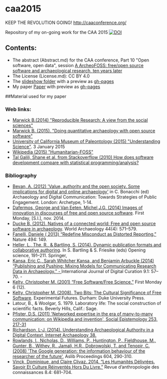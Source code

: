 caa2015
=======

KEEP THE REVOLUTION GOING! http://caaconference.org/


Repository of my on-going work for the CAA 2015 [![DOI](https://zenodo.org/badge/doi/10.5281/zenodo.12795.png)](http://dx.doi.org/10.5281/zenodo.12795)

## Contents:

  - The abstract (Abstract.md) for the CAA conference, Part 10 "Open software, open data", session [A ArcheoFOSS: free/open source software and archaeological research, ten years later](http://caaconference.org/program/sessions/10a/)
  - The License (License.md): CC BY 4.0
  - The [slideshow folder](/Slideshow) with a preview as [gh-pages](http://nehemie.github.io/caa2015/ASCE.html)
  - My paper  [Paper](/Paper) with preview as   [gh-pages](http://nehemie.github.io/caa2015/Paper.html)


##Material used for my paper

### Web links:
 - [Marwick B.(2014) "Reproducible Research: A view from the social sciences"](http://benmarwick.github.io/UW-eScience-reproducibility-social-sciences/)
 - [Marwick B. (2015). "Doing quantitative archaeology with open source software"](http://www.software.ac.uk/blog/2015-04-24-archaeology-open-source-software-its-getting-easier)
 - [University of California Museum of Paleontology (2015) "Understanding Science"](http://www.understandingscience.org). 3 January 2015
 - [Wikipedia (2015) "Humanitarian-FOSS"](http://en.wikipedia.org/wiki/Humanitarian-FOSS)
 - [Tal Galili, Shane et al. from Stackoverflow (2010) How does software development compare with statistical programming/analysis?](http://stackoverflow.com/a/2296109/2759357)

### Bibliography
  - [Bevan, A. (2012) 'Value, authority and the open society. Some implications for digital and online archaeology'](http://discovery.ucl.ac.uk/1328917/) in C. Bonacchi (ed) Archaeology and Digital Communication: Towards Strategies of Public Engagement. London: Archetype, 1-14.
  - [Dafermos, George and Van Eeten, Michel J.G. (2014) Images of innovation in discourses of free and open source software](http://dx.doi:10.5210/fm.v19i12.4210). First Monday, [S.l.], nov. 2014.
  - [Ducke B. (2012). Natives of a connected world: Free and open source software in archaeology](http://dx.doi.org/10.1080/00438243.2012.743259). World Archaeology 44(4): 571–579.
  - [Fanelli, Daniele ( 2013) “Redefine Misconduct as Distorted Reporting.”](http://dx.doi.org/10.1038/494149a) Nature 494: 149.
  - [Heller, L., The, R., & Bartling, S. (2014). Dynamic publication formats and collaborative authoring](http://dx.doi.org/10.1007/978-3-319-00026-8_13). In S. Bartling & S. Friesike (eds) Opening science, 191–211. Springer,
  - [Kansa, Eric C., Sarah Whitcher Kansa, and Benjamin Arbuckle (2014) “Publishing and Pushing: Mixing Models for Communicating Research Data in Archaeology.”  - ](http://dx.doi.org/10.2218/ijdc.v9i1.301) International Journal of Digital Curation 9.1: 57–70.  - 
  - [Kelty, Christopher M. (2001) “Free Software/Free Science.”](http://dx.doi.org/10.5210/fm.v6i12.902) First Monday 6 (12). 
  - [Kelty, Christopher M. (2008). Two Bits: The Cultural Significance of Free Software](http://twobits.net/). Experimental Futures. Durham: Duke University Press.
  - Latour, B., & Woolgar, S. 1979. Laboratory life: The social construction of scientific facts. Beverly Hills, Calif.: Sage.
  - [Pfister, D.S. (2011) 'Networked expertise in the era of many-to-many communication: on Wikipedia and invention', Social Epistemology 253, 217-31](http://dx.doi.org/10.1080/02691728.2011.578306)
  - [Richardson, L-J. (2014). Understanding Archaeological Authority in a Digital Context, Internet Archaeology 38.](http://dx.doi.org/10.11141/ia.38.1)
  - [Rowlands, I., Nicholas, D., Williams, P., Huntington, P., Fieldhouse, M., Gunter, B., Withey, R., Jamali, H.R., Dobrowolski, T. and Tenopir, C. (2008) 'The Google generation: the information behaviour of the researcher of the future'](http://dx.doi.org/10.1108/00012530810887953), Aslib Proceedings 604, 290-310. 
  - [Vinck, Dominique, and Claire Clivaz. 2014. “Les Humanités Délivrées. Savoir Et Culture Réinventés Hors Du Livre.”](http://dx.doi.org/10.3917/rac.025.0681) Revue d’anthropologie des connaissances 8.4: 681–704.